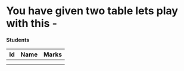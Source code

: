 # You have given two table lets play with this -

**Students**

| Id  | Name |Marks |
| ------------- | ------------- |------------- |
|   |   |  |
|   |   |  |
